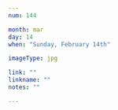 ```yaml
---
num: 144

month: mar
day: 14
when: "Sunday, February 14th"

imageType: jpg

link: ""
linkname: ""
notes: ""

---
```


